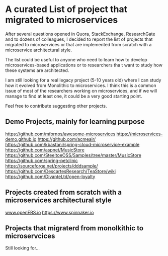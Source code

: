 #  A curated List of project that migrated to microservices

After several questions opened in Quora, StackExchange, ResearchGate and to dozens of colleagues, I decided to report the list of projects that migrated to microservices or that are implemented from scratch with a microservice architectural style. 

The list could be useful to anyone who need to learn how to develop microservices-based applications or to researchers tha  t want to study how these systems are architected. 


I am still  looking for a real legacy project (5-10 years old) where I can study how it evolved from Monolithic to microservices. I think this is a common issue of most of the researchers working on microservices, and if we will manage to find at least one, it could be a very good starting point.

Feel free to contribute suggesting other projects. 


## Demo  Projects, mainly for learning purpose 
https://github.com/mfornos/awesome-microservices
https://microservices-demo.github.io
https://github.com/acmeair/
https://github.com/kbastani/spring-cloud-microservice-example
https://github.com/aspnet/MusicStore
https://github.com/SteeltoeOSS/Samples/tree/master/MusicStore
https://github.com/spring-petclinic
https://sourceforge.net/projects/dddsample/
https://github.com/DescartesResearch/TeaStore/wiki
https://github.com/DivanteLtd/open-loyalty

## Projects created from scratch with a microservices architectural style
www.openEBS.io
https://www.spinnaker.io

## Projects that migraterd from monolkithic to microservcices 

Still looking for... 

